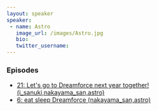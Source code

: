 ```yaml
---
layout: speaker
speaker:
 - name: Astro
   image_url: /images/Astro.jpg
   bio:
   twitter_username:
---
```


### Episodes

- [21: Let's go to Dreamforce next year together! (i_sanuki,nakayama_san,astro)](/021/)
- [6: eat sleep Dreamforce (nakayama_san,astro)](/006/)
